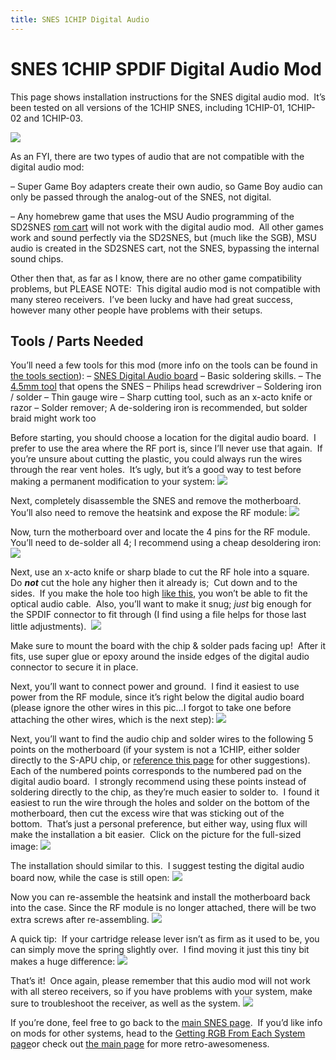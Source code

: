 ```yaml
---
title: SNES 1CHIP Digital Audio
---
```

# SNES 1CHIP SPDIF Digital Audio Mod

This page shows installation instructions for the SNES digital audio mod.  It’s been tested on all versions of the 1CHIP SNES, including 1CHIP-01, 1CHIP-02 and 1CHIP-03. 

[![](https://cdn.retrorgb.com/images/1CHIPDigitalAudio08.jpg)](http://store.retrofixes.com/products/snes-spdif-digital-audio-upgrade-board?rfsn=255623.6664d)

As an FYI, there are two types of audio that are not compatible with the digital audio mod:

– Super Game Boy adapters create their own audio, so Game Boy audio can only be passed through the analog-out of the SNES, not digital.

– Any homebrew game that uses the MSU Audio programming of the SD2SNES [rom cart](/romcarts) will not work with the digital audio mod.  All other games work and sound perfectly via the SD2SNES, but (much like the SGB), MSU audio is created in the SD2SNES cart, not the SNES, bypassing the internal sound chips.

Other then that, as far as I know, there are no other game compatibility problems, but PLEASE NOTE:  This digital audio mod is not compatible with many stereo receivers.  I’ve been lucky and have had great success, however many other people have problems with their setups.

## Tools / Parts Needed
 You’ll need a few tools for this mod (more info on the tools can be found in [the tools section](/tools)):
– [SNES Digital Audio board](http://store.retrofixes.com/products/snes-spdif-digital-audio-upgrade-board?rfsn=255623.6664d)
– Basic soldering skills.
– The [4.5mm tool](http://rover.ebay.com/rover/1/711-53200-19255-0/1?icep_ff3=9&pub=5575041517&toolid=10001&campid=5337251560&customid=&icep_uq=4.5MM+Game+Tool&icep_sellerId=&icep_ex_kw=&icep_sortBy=12&icep_catId=&icep_minPrice=&icep_maxPrice=&ipn=psmain&icep_vectorid=229466&kwid=902099&mtid=824&kw=lg) that opens the SNES
– Philips head screwdriver
– Soldering iron / solder
– Thin gauge wire
 – Sharp cutting tool, such as an x-acto knife or razor
 – Solder remover; A de-soldering iron is recommended, but solder braid might work too

Before starting, you should choose a location for the digital audio board.  I prefer to use the area where the RF port is, since I’ll never use that again.  If you’re unsure about cutting the plastic, you could always run the wires through the rear vent holes.  It’s ugly, but it’s a good way to test before making a permanent modification to your system:
![](https://cdn.retrorgb.com/images/1CHIPDigitalAudio01.jpg)

Next, completely disassemble the SNES and remove the motherboard.  You’ll also need to remove the heatsink and expose the RF module:
![](https://cdn.retrorgb.com/images/1CHIPDigitalAudio02.jpg)

Now, turn the motherboard over and locate the 4 pins for the RF module.  You’ll need to de-solder all 4; I recommend using a cheap desoldering iron:
![](https://cdn.retrorgb.com/images/1CHIPDigitalAudio03.jpg)

Next, use an x-acto knife or sharp blade to cut the RF hole into a square.  Do ***not*** cut the hole any higher then it already is;  Cut down and to the sides.  If you make the hole too high [like this](https://cdn.retrorgb.com/images/SNESMiniDigitalAudio04.jpg), you won’t be able to fit the optical audio cable.  Also, you’ll want to make it snug; *just* big enough for the SPDIF connector to fit through (I find using a file helps for those last little adjustments). 
![](https://cdn.retrorgb.com/images/1CHIPDigitalAudio04.jpg)

Make sure to mount the board with the chip & solder pads facing up!  After it fits, use super glue or epoxy around the inside edges of the digital audio connector to secure it in place.

Next, you’ll want to connect power and ground.  I find it easiest to use power from the RF module, since it’s right below the digital audio board (please ignore the other wires in this pic…I forgot to take one before attaching the other wires, which is the next step):
![](https://cdn.retrorgb.com/images/1CHIPDigitalAudio05.jpg)

Next, you’ll want to find the audio chip and solder wires to the following 5 points on the motherboard (if your system is not a 1CHIP, either solder directly to the S-APU chip, or [reference this page](/consoles/snes/digital-audio/others) for other suggestions).  Each of the numbered points corresponds to the numbered pad on the digital audio board.  I strongly recommend using these points instead of soldering directly to the chip, as they’re much easier to solder to.  I found it easiest to run the wire through the holes and solder on the bottom of the motherboard, then cut the excess wire that was sticking out of the bottom.  That’s just a personal preference, but either way, using flux will make the installation a bit easier.  Click on the picture for the full-sized image:
[![](https://cdn.retrorgb.com/images/S-APUDigitalAudioSolderPoints.jpg)](https://cdn.retrorgb.com/images/S-APUDigitalAudioSolderPoints-Large.jpg)

The installation should similar to this.  I suggest testing the digital audio board now, while the case is still open:
![](https://cdn.retrorgb.com/images/1CHIPDigitalAudio06.jpg)

Now you can re-assemble the heatsink and install the motherboard back into the case. Since the RF module is no longer attached, there will be two extra screws after re-assembling.
![](https://cdn.retrorgb.com/images/1CHIPDigitalAudio07.jpg)

A quick tip:  If your cartridge release lever isn’t as firm as it used to be, you can simply move the spring slightly over.  I find moving it just this tiny bit makes a huge difference:
![](https://cdn.retrorgb.com/images/SNESCartridgeSpring.jpg)

That’s it!  Once again, please remember that this audio mod will not work with all stereo receivers, so if you have problems with your system, make sure to troubleshoot the receiver, as well as the system.
![](https://cdn.retrorgb.com/images/1CHIPDigitalAudio08.jpg)

If you’re done, feel free to go back to the [main SNES page](/consoles/snes).  If you’d like info on mods for other systems, head to the [Getting RGB From Each System page](consoles/)or check out [the main page](/) for more retro-awesomeness.